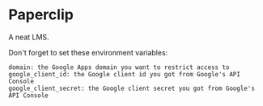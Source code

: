 Paperclip
===========

A neat LMS.

Don't forget to set these environment variables:
```
domain: the Google Apps domain you want to restrict access to
google_client_id: the Google client id you got from Google's API Console
google_client_secret: the Google client secret you got from Google's API Console
```
